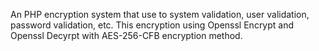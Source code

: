 An PHP encryption system that use to system validation, user validation, password validation, etc. This encryption using Openssl Encrypt and Openssl Decyrpt with AES-256-CFB encryption method.
